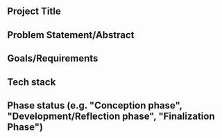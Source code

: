 ## Project Title

## Problem Statement/Abstract

## Goals/Requirements

## Tech stack

## Phase status (e.g. "Conception phase", "Development/Reflection phase", "Finalization Phase")

